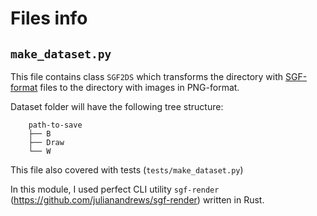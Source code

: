 # Files info

## ```make_dataset.py```
This file contains class ```SGF2DS``` which transforms the directory with [SGF-format](https://www.red-bean.com/sgf/) files to the directory with images in PNG-format.

Dataset folder will have the following tree structure:
```
    path-to-save
    ├── B
    ├── Draw
    └── W
```

This file also covered with tests (```tests/make_dataset.py```)

In this module, I used perfect CLI utility ```sgf-render``` (https://github.com/julianandrews/sgf-render) written in Rust. 

